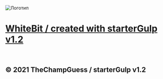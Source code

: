 ![Логотип](https://alimkhalilev.github.io/starterGulp/starterGulp/img/logo.webp)
# [WhiteBit / created with starterGulp v1.2](https://alimkhalilev.github.io/WhiteBit/WhiteBit/)

<br>

## © 2021 TheChampGuess / starterGulp v1.2